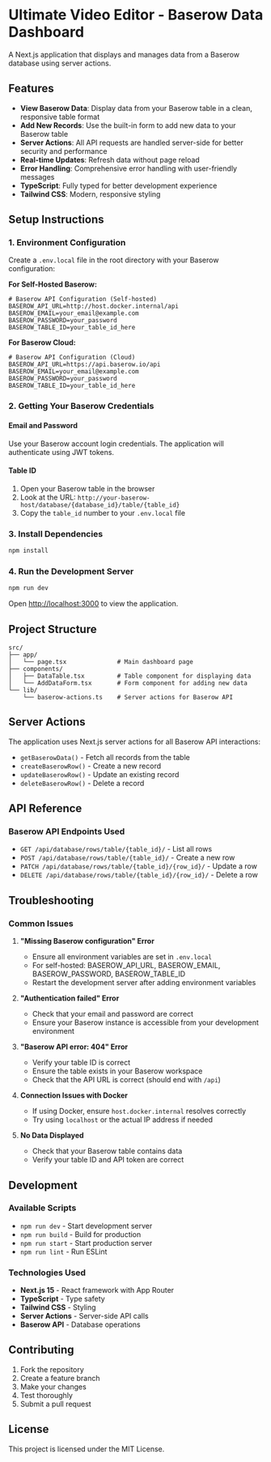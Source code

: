 # Ultimate Video Editor - Baserow Data Dashboard

A Next.js application that displays and manages data from a Baserow database using server actions.

## Features

- **View Baserow Data**: Display data from your Baserow table in a clean, responsive table format
- **Add New Records**: Use the built-in form to add new data to your Baserow table
- **Server Actions**: All API requests are handled server-side for better security and performance
- **Real-time Updates**: Refresh data without page reload
- **Error Handling**: Comprehensive error handling with user-friendly messages
- **TypeScript**: Fully typed for better development experience
- **Tailwind CSS**: Modern, responsive styling

## Setup Instructions

### 1. Environment Configuration

Create a `.env.local` file in the root directory with your Baserow configuration:

**For Self-Hosted Baserow:**

```env
# Baserow API Configuration (Self-hosted)
BASEROW_API_URL=http://host.docker.internal/api
BASEROW_EMAIL=your_email@example.com
BASEROW_PASSWORD=your_password
BASEROW_TABLE_ID=your_table_id_here
```

**For Baserow Cloud:**

```env
# Baserow API Configuration (Cloud)
BASEROW_API_URL=https://api.baserow.io/api
BASEROW_EMAIL=your_email@example.com
BASEROW_PASSWORD=your_password
BASEROW_TABLE_ID=your_table_id_here
```

### 2. Getting Your Baserow Credentials

#### Email and Password

Use your Baserow account login credentials. The application will authenticate using JWT tokens.

#### Table ID

1. Open your Baserow table in the browser
2. Look at the URL: `http://your-baserow-host/database/{database_id}/table/{table_id}`
3. Copy the `table_id` number to your `.env.local` file

### 3. Install Dependencies

```bash
npm install
```

### 4. Run the Development Server

```bash
npm run dev
```

Open [http://localhost:3000](http://localhost:3000) to view the application.

## Project Structure

```
src/
├── app/
│   └── page.tsx              # Main dashboard page
├── components/
│   ├── DataTable.tsx         # Table component for displaying data
│   └── AddDataForm.tsx       # Form component for adding new data
└── lib/
    └── baserow-actions.ts    # Server actions for Baserow API
```

## Server Actions

The application uses Next.js server actions for all Baserow API interactions:

- `getBaserowData()` - Fetch all records from the table
- `createBaserowRow()` - Create a new record
- `updateBaserowRow()` - Update an existing record
- `deleteBaserowRow()` - Delete a record

## API Reference

### Baserow API Endpoints Used

- `GET /api/database/rows/table/{table_id}/` - List all rows
- `POST /api/database/rows/table/{table_id}/` - Create a new row
- `PATCH /api/database/rows/table/{table_id}/{row_id}/` - Update a row
- `DELETE /api/database/rows/table/{table_id}/{row_id}/` - Delete a row

## Troubleshooting

### Common Issues

1. **"Missing Baserow configuration" Error**

   - Ensure all environment variables are set in `.env.local`
   - For self-hosted: BASEROW_API_URL, BASEROW_EMAIL, BASEROW_PASSWORD, BASEROW_TABLE_ID
   - Restart the development server after adding environment variables

2. **"Authentication failed" Error**

   - Check that your email and password are correct
   - Ensure your Baserow instance is accessible from your development environment

3. **"Baserow API error: 404" Error**

   - Verify your table ID is correct
   - Ensure the table exists in your Baserow workspace
   - Check that the API URL is correct (should end with `/api`)

4. **Connection Issues with Docker**

   - If using Docker, ensure `host.docker.internal` resolves correctly
   - Try using `localhost` or the actual IP address if needed

5. **No Data Displayed**
   - Check that your Baserow table contains data
   - Verify your table ID and API token are correct

## Development

### Available Scripts

- `npm run dev` - Start development server
- `npm run build` - Build for production
- `npm run start` - Start production server
- `npm run lint` - Run ESLint

### Technologies Used

- **Next.js 15** - React framework with App Router
- **TypeScript** - Type safety
- **Tailwind CSS** - Styling
- **Server Actions** - Server-side API calls
- **Baserow API** - Database operations

## Contributing

1. Fork the repository
2. Create a feature branch
3. Make your changes
4. Test thoroughly
5. Submit a pull request

## License

This project is licensed under the MIT License.
